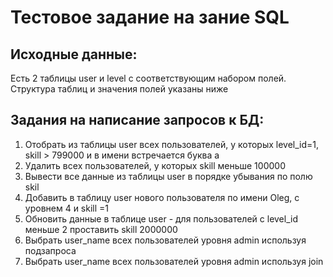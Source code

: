 # Тестовое задание на зание SQL
## Исходные данные: 
Eсть 2 таблицы user и level с соответствующим набором полей. Структура таблиц и значения полей указаны ниже

## Задания на написание запросов к БД:								
1. Отобрать из таблицы user всех пользователей, у которых level_id=1, skill > 799000 и в имени встречается буква а		
2. Удалить всех пользователей, у которых skill меньше 100000					
3. Вывести все данные из таблицы user в порядке убывания по полю skil		
4. Добавить в таблицу user нового пользователя по имени Oleg, с уровнем 4 и skill =1		
5. Обновить данные в таблице user -  для пользователей с level_id меньше 2 проставить skill 2000000	
6. Выбрать user_name всех пользователей уровня admin используя подзапроса
7. Выбрать user_name всех пользователей уровня admin используя join		
